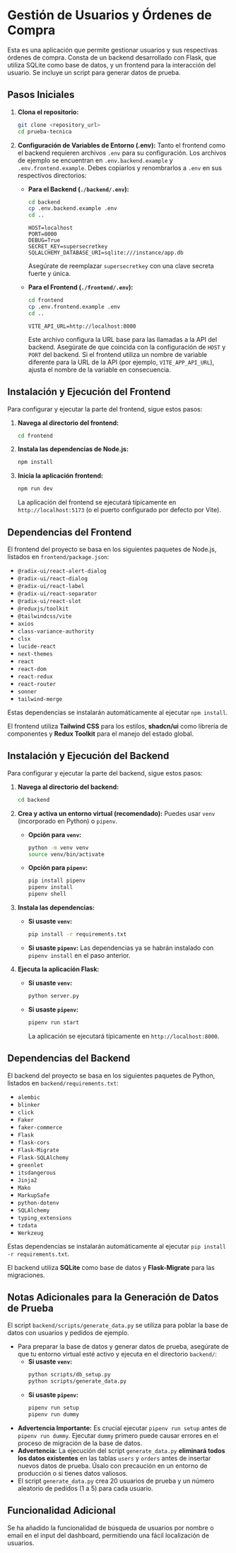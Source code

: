 # Gestión de Usuarios y Órdenes de Compra

Esta es una aplicación que permite gestionar usuarios y sus respectivas órdenes de compra. Consta de un backend desarrollado con Flask, que utiliza SQLite como base de datos, y un frontend para la interacción del usuario. Se incluye un script para generar datos de prueba.

## Pasos Iniciales

1.  **Clona el repositorio:**

    ```bash
    git clone <repository_url>
    cd prueba-tecnica
    ```

2.  **Configuración de Variables de Entorno (.env):**
    Tanto el frontend como el backend requieren archivos `.env` para su configuración. Los archivos de ejemplo se encuentran en `.env.backend.example` y `.env.frontend.example`. Debes copiarlos y renombrarlos a `.env` en sus respectivos directorios:

    - **Para el Backend (`./backend/.env`):**

      ```bash
      cd backend
      cp .env.backend.example .env
      cd ..
      ```

      ```
      HOST=localhost
      PORT=8000
      DEBUG=True
      SECRET_KEY=supersecretkey
      SQLALCHEMY_DATABASE_URI=sqlite:///instance/app.db
      ```

      Asegúrate de reemplazar `supersecretkey` con una clave secreta fuerte y única.

    - **Para el Frontend (`./frontend/.env`):**

      ```bash
      cd frontend
      cp .env.frontend.example .env
      cd ..
      ```

      ```
      VITE_API_URL=http://localhost:8000
      ```

      Este archivo configura la URL base para las llamadas a la API del backend. Asegúrate de que coincida con la configuración de `HOST` y `PORT` del backend. Si el frontend utiliza un nombre de variable diferente para la URL de la API (por ejemplo, `VITE_APP_API_URL`), ajusta el nombre de la variable en consecuencia.

## Instalación y Ejecución del Frontend

Para configurar y ejecutar la parte del frontend, sigue estos pasos:

1.  **Navega al directorio del frontend:**

    ```bash
    cd frontend
    ```

2.  **Instala las dependencias de Node.js:**

    ```bash
    npm install
    ```

3.  **Inicia la aplicación frontend:**

    ```bash
    npm run dev
    ```

    La aplicación del frontend se ejecutará típicamente en `http://localhost:5173` (o el puerto configurado por defecto por Vite).

## Dependencias del Frontend

El frontend del proyecto se basa en los siguientes paquetes de Node.js, listados en `frontend/package.json`:

- `@radix-ui/react-alert-dialog`
- `@radix-ui/react-dialog`
- `@radix-ui/react-label`
- `@radix-ui/react-separator`
- `@radix-ui/react-slot`
- `@reduxjs/toolkit`
- `@tailwindcss/vite`
- `axios`
- `class-variance-authority`
- `clsx`
- `lucide-react`
- `next-themes`
- `react`
- `react-dom`
- `react-redux`
- `react-router`
- `sonner`
- `tailwind-merge`

Estas dependencias se instalarán automáticamente al ejecutar `npm install`.

El frontend utiliza **Tailwind CSS** para los estilos, **shadcn/ui** como librería de componentes y **Redux Toolkit** para el manejo del estado global.

## Instalación y Ejecución del Backend

Para configurar y ejecutar la parte del backend, sigue estos pasos:

1.  **Navega al directorio del backend:**

    ```bash
    cd backend
    ```

2.  **Crea y activa un entorno virtual (recomendado):**
    Puedes usar `venv` (incorporado en Python) o `pipenv`.

    - **Opción para `venv`:**

      ```bash
      python -m venv venv
      source venv/bin/activate
      ```

    - **Opción para `pipenv`:**
      ```bash
      pip install pipenv
      pipenv install
      pipenv shell
      ```

3.  **Instala las dependencias:**

    - **Si usaste `venv`:**
      ```bash
      pip install -r requirements.txt
      ```
    - **Si usaste `pipenv`:**
      Las dependencias ya se habrán instalado con `pipenv install` en el paso anterior.

4.  **Ejecuta la aplicación Flask:**

    - **Si usaste `venv`:**
      ```bash
      python server.py
      ```
    - **Si usaste `pipenv`:**
      ```bash
      pipenv run start
      ```
      La aplicación se ejecutará típicamente en `http://localhost:8000`.

## Dependencias del Backend

El backend del proyecto se basa en los siguientes paquetes de Python, listados en `backend/requirements.txt`:

- `alembic`
- `blinker`
- `click`
- `Faker`
- `faker-commerce`
- `Flask`
- `flask-cors`
- `Flask-Migrate`
- `Flask-SQLAlchemy`
- `greenlet`
- `itsdangerous`
- `Jinja2`
- `Mako`
- `MarkupSafe`
- `python-dotenv`
- `SQLAlchemy`
- `typing_extensions`
- `tzdata`
- `Werkzeug`

Estas dependencias se instalarán automáticamente al ejecutar `pip install -r requirements.txt`.

El backend utiliza **SQLite** como base de datos y **Flask-Migrate** para las migraciones.

## Notas Adicionales para la Generación de Datos de Prueba

El script `backend/scripts/generate_data.py` se utiliza para poblar la base de datos con usuarios y pedidos de ejemplo.

- Para preparar la base de datos y generar datos de prueba, asegúrate de que tu entorno virtual esté activo y ejecuta en el directorio `backend/`:
  - **Si usaste `venv`:**
    ```bash
    python scripts/db_setup.py
    python scripts/generate_data.py
    ```
  - **Si usaste `pipenv`:**
    ```bash
    pipenv run setup
    pipenv run dummy
    ```
- **Advertencia Importante:** Es crucial ejecutar `pipenv run setup` antes de `pipenv run dummy`. Ejecutar `dummy` primero puede causar errores en el proceso de migración de la base de datos.
- **Advertencia:** La ejecución del script `generate_data.py` **eliminará todos los datos existentes** en las tablas `users` y `orders` antes de insertar nuevos datos de prueba. Úsalo con precaución en un entorno de producción o si tienes datos valiosos.
- El script `generate_data.py` crea 20 usuarios de prueba y un número aleatorio de pedidos (1 a 5) para cada usuario.

## Funcionalidad Adicional

Se ha añadido la funcionalidad de búsqueda de usuarios por nombre o email en el input del dashboard, permitiendo una fácil localización de usuarios.
